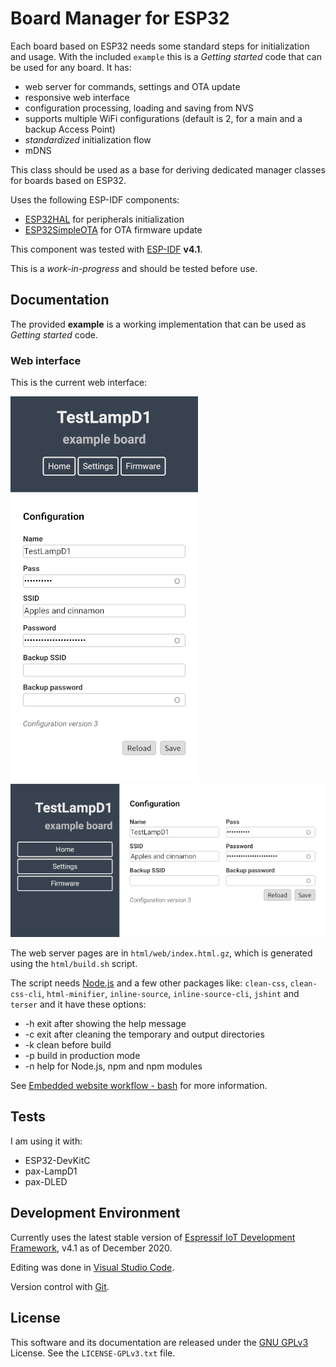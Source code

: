 # Board Manager for ESP32

Each board based on ESP32 needs some standard steps for initialization and usage.
With the included `example` this is a *Getting started* code that can be used for any board.
It has:

- web server for commands, settings and OTA update
- responsive web interface
- configuration processing, loading and saving from NVS
- supports multiple WiFi configurations (default is 2, for a main and a backup Access Point)
- *standardized* initialization flow
- mDNS

This class should be used as a base for deriving dedicated manager classes for boards based on ESP32.

Uses the following ESP-IDF components:

- [ESP32HAL](https://calinradoni.github.io/ESP32HAL/) for peripherals initialization
- [ESP32SimpleOTA](https://github.com/CalinRadoni/ESP32SimpleOTA) for OTA firmware update

This component was tested with [ESP-IDF](https://github.com/espressif/esp-idf) **v4.1**.

This is a *work-in-progress* and should be tested before use.

## Documentation

The provided **example** is a working implementation that can be used as *Getting started* code.

### Web interface

This is the current web interface:

![web interface portrait](assets/webp.png)
![web interface landscape](assets/webl.png)

The web server pages are in `html/web/index.html.gz`, which is generated using the `html/build.sh` script.

The script needs [Node.js](https://nodejs.org) and a few other packages like:
`clean-css`, `clean-css-cli`, `html-minifier`, `inline-source`, `inline-source-cli`, `jshint` and `terser` and it have these options:

- -h exit after showing the help message
- -c exit after cleaning the temporary and output directories
- -k clean before build
- -p build in production mode
- -n help for Node.js, npm and npm modules

See [Embedded website workflow - bash](https://calinradoni.github.io/pages/200913-embedded-website-bash.html) for more information.

## Tests

I am using it with:

- ESP32-DevKitC
- pax-LampD1
- pax-DLED

## Development Environment

Currently uses the latest stable version of [Espressif IoT Development Framework](https://github.com/espressif/esp-idf), v4.1 as of December 2020.

Editing was done in [Visual Studio Code](https://code.visualstudio.com).

Version control with [Git](https://git-scm.com).

## License

This software and its documentation are released under the [GNU GPLv3](http://www.gnu.org/licenses/gpl-3.0.html) License. See the `LICENSE-GPLv3.txt` file.
